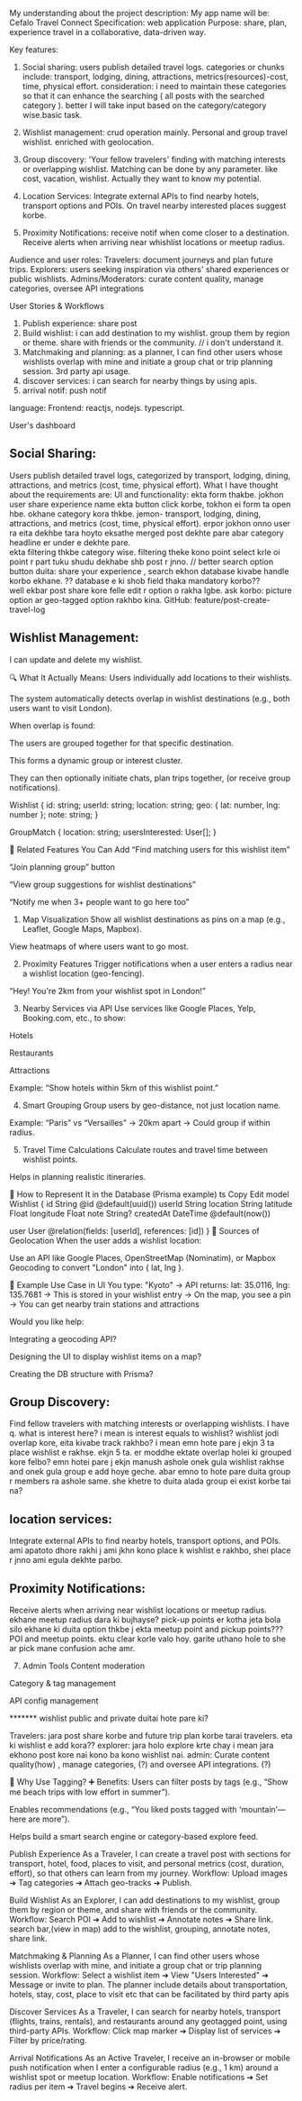 My understanding about the project description: 
My app name will be: Cefalo Travel Connect
Specification: web application
Purpose: share, plan, experience travel in a collaborative, data-driven way.

Key features: 
1. Social sharing: users publish detailed travel logs. categories or chunks include: transport, lodging, dining, attractions, metrics(resources)-cost, time, physical effort.
consideration: i need to maintain these categories so that it can enhance the searching ( all posts with the searched category ). better I will take input based on the category/category wise.basic task.

2. Wishlist management: crud operation mainly. Personal and group travel wishlist. enriched with geolocation.
   
3. Group discovery: 'Your fellow travelers' finding with matching interests or overlapping wishlist. Matching can be done by any parameter. like cost, vacation, wishlist. Actually they want to know my potential. 
4. Location Services: Integrate external APIs to find nearby hotels, transport options and POIs. On travel nearby interested places suggest korbe.
   
5. Proximity Notifications: receive notif when come closer to a destination. Receive alerts when arriving near whishlist locations or meetup radius. 

Audience and user roles:
Travelers: document journeys and plan future trips.
Explorers: users seeking inspiration via others' shared experiences or public wishlists.
Admins/Moderators: curate content quality, manage categories, oversee API integrations

User Stories & Workflows
1. Publish experience: share post
2. Build wishlist: i can add destination to my wishlist. group them by region or theme. share with friends or the community. // i don't understand it.
3. Matchmaking and planning: as a planner, I can find other users whose wishlists overlap with mine and initiate a group chat or trip planning session. 3rd party api usage.
4. discover services: i can search for nearby things by using apis.
5. arrival notif: push notif


language:
Frontend: reactjs, nodejs. typescript.


User's dashboard

Social Sharing: 
----------------


Users publish detailed travel logs, categorized by transport, lodging, dining, attractions, and metrics (cost, time, physical effort).
What I have thought about the requirements are: 
UI and functionality: 
ekta form thakbe. jokhon user share experience name ekta button click korbe, tokhon ei form ta open hbe. okhane category kora thkbe. jemon- transport, lodging, dining, attractions, and metrics (cost, time, physical effort). erpor jokhon onno user ra eita dekhbe tara hoyto eksathe merged post dekhte pare abar category headline er under e dekhte pare.  
ekta filtering thkbe category wise. filtering theke kono point select krle oi point r part tuku shudu dekhabe shb post r jnno. // better search option
button duita: share your experience , search
ekhon database kivabe handle korbo ekhane. ?? database e ki shob field thaka mandatory korbo??  
well ekbar post share kore felle edit r option o rakha lgbe. 
ask korbo: picture option ar geo-tagged option rakhbo kina. 
GitHub: feature/post-create-travel-log

Wishlist Management:
----------------------

I can update and delete my wishlist.

🔍 What It Actually Means:
Users individually add locations to their wishlists.

The system automatically detects overlap in wishlist destinations (e.g., both users want to visit London).

When overlap is found:

The users are grouped together for that specific destination.

This forms a dynamic group or interest cluster.

They can then optionally initiate chats, plan trips together, (or receive group notifications).

Wishlist {
  id: string;
  userId: string;
  location: string;
  geo: { lat: number, lng: number };
  note: string;
}

GroupMatch {
  location: string;
  usersInterested: User[];
}

🤝 Related Features You Can Add
“Find matching users for this wishlist item”

“Join planning group” button

“View group suggestions for wishlist destinations”

“Notify me when 3+ people want to go here too”


1. Map Visualization
Show all wishlist destinations as pins on a map (e.g., Leaflet, Google Maps, Mapbox).

View heatmaps of where users want to go most.

2. Proximity Features
Trigger notifications when a user enters a radius near a wishlist location (geo-fencing).

“Hey! You're 2km from your wishlist spot in London!”


3. Nearby Services via API
Use services like Google Places, Yelp, Booking.com, etc., to show:

Hotels

Restaurants

Attractions

Example: “Show hotels within 5km of this wishlist point.”

4. Smart Grouping
Group users by geo-distance, not just location name.

Example: “Paris” vs “Versailles” → 20km apart → Could group if within radius.


5. Travel Time Calculations
Calculate routes and travel time between wishlist points.

Helps in planning realistic itineraries.

🧱 How to Represent It in the Database (Prisma example)
ts
Copy
Edit
model Wishlist {
  id          String   @id @default(uuid())
  userId      String
  location    String
  latitude    Float
  longitude   Float
  note        String?
  createdAt   DateTime @default(now())

  user        User     @relation(fields: [userId], references: [id])
}
📌 Sources of Geolocation
When the user adds a wishlist location:

Use an API like Google Places, OpenStreetMap (Nominatim), or Mapbox Geocoding to convert "London" into { lat, lng }.

👀 Example Use Case in UI
You type: "Kyoto"
→ API returns:
lat: 35.0116, lng: 135.7681
→ This is stored in your wishlist entry
→ On the map, you see a pin
→ You can get nearby train stations and attractions

Would you like help:

Integrating a geocoding API?

Designing the UI to display wishlist items on a map?

Creating the DB structure with Prisma?



Group Discovery:
-----------------

Find fellow travelers with matching interests or overlapping wishlists. I have q. what is interest here? i mean is interest equals to wishlist? wishlist jodi overlap kore, eita kivabe track rakhbo? i mean emn hote pare j ekjn 3 ta place wishlist e rakhse. ekjn 5 ta. er moddhe ektate overlap holei ki grouped kore felbo? emn hotei pare j ekjn manush ashole onek gula wishlist rakhse and onek gula group e add hoye geche. abar emno to hote pare duita group r members ra ashole same. she khetre to duita alada group ei exist korbe tai na?




location services:
-------------------

Integrate external APIs to find nearby hotels, transport options, and POIs. ami apatoto dhore rakhi j ami jkhn kono place k wishlist e rakhbo, shei place r jnno ami egula dekhte parbo. 


Proximity Notifications: 
--------------------------

Receive alerts when arriving near wishlist locations or meetup radius. 
ekhane meetup radius dara ki bujhayse? pick-up points er kotha jeta bola silo ekhane ki duita option thkbe j ekta meetup point and pickup points??? 
POI and meetup points. ektu clear korle valo hoy. garite uthano hole to she ar pick mane confusion ache amr. 




7. Admin Tools
Content moderation

Category & tag management

API config management



******* wishlist public and private duitai hote pare ki?

Travelers: 
jara post share korbe and future trip plan korbe tarai travelers. eta ki wishlist e add kora??
explorer: 
jara holo explore krte chay i mean jara ekhono post kore nai kono ba kono wishlist nai. 
admin:
Curate content quality(how) , manage categories, (?) and oversee API integrations. (?)


🧠 Why Use Tagging?
➕ Benefits:
Users can filter posts by tags (e.g., “Show me beach trips with low effort in summer”).

Enables recommendations (e.g., “You liked posts tagged with ‘mountain’—here are more”).

Helps build a smart search engine or category-based explore feed.

Publish Experience
As a Traveler, I can create a travel post with sections for transport, hotel, food, places to visit, and personal metrics (cost, duration, effort), so that others can learn from my journey.
Workflow: Upload images ➔ Tag categories ➔ Attach geo-tracks ➔ Publish.

Build Wishlist
As an Explorer, I can add destinations to my wishlist, group them by region or theme, and share with friends or the community. 
Workflow: Search POI ➔ Add to wishlist ➔ Annotate notes ➔ Share link.
search bar,(view in map) add to the wishlist, grouping, annotate notes, share link. 

Matchmaking & Planning
As a Planner, I can find other users whose wishlists overlap with mine, and initiate a group chat or trip planning session.
Workflow: Select a wishlist item ➔ View "Users Interested" ➔ Message or invite to plan.
The planner include details about transportation, hotels, stay, cost, place to visit etc that can be facilitated by third party apis


Discover Services
As a Traveler, I can search for nearby hotels, transport (flights, trains, rentals), and restaurants around any geotagged point, using third-party APIs.
Workflow: Click map marker ➔ Display list of services ➔ Filter by price/rating.


Arrival Notifications
As an Active Traveler, I receive an in-browser or mobile push notification when I enter a configurable radius (e.g., 1 km) around a wishlist spot or meetup location.
Workflow: Enable notifications ➔ Set radius per item ➔ Travel begins ➔ Receive alert.









